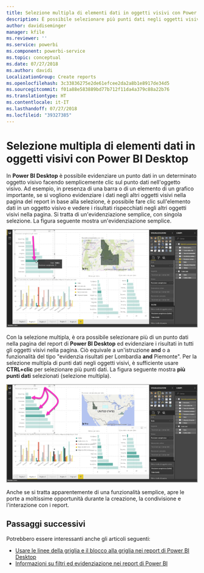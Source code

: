 ```yaml
---
title: Selezione multipla di elementi dati in oggetti visivi con Power BI Desktop
description: È possibile selezionare più punti dati negli oggetti visivi di Power BI Desktop con un semplice CTRL+clic
author: davidiseminger
manager: kfile
ms.reviewer: ''
ms.service: powerbi
ms.component: powerbi-service
ms.topic: conceptual
ms.date: 07/27/2018
ms.author: davidi
LocalizationGroup: Create reports
ms.openlocfilehash: 3c33836275e2de61efcee2da2a8b1e8917de34d5
ms.sourcegitcommit: f01a88e583889bd77b712f11da4a379c88a22b76
ms.translationtype: HT
ms.contentlocale: it-IT
ms.lasthandoff: 07/27/2018
ms.locfileid: "39327385"
---
```

# <a name="multi-select-data-elements-in-visuals-using-power-bi-desktop"></a>Selezione multipla di elementi dati in oggetti visivi con Power BI Desktop

In **Power BI Desktop** è possibile evidenziare un punto dati in un determinato oggetto visivo facendo semplicemente clic sul punto dati nell'oggetto visivo. Ad esempio, in presenza di una barra o di un elemento di un grafico importante, se si vogliono evidenziare i dati negli altri oggetti visivi nella pagina del report in base alla selezione, è possibile fare clic sull'elemento dati in un oggetto visivo e vedere i risultati rispecchiati negli altri oggetti visivi nella pagina. Si tratta di un'evidenziazione semplice, con singola selezione. La figura seguente mostra un'evidenziazione semplice. 

![](media/desktop-multi-select/multi-select_01.png)

Con la selezione multipla, è ora possibile selezionare più di un punto dati nella pagina del report di **Power BI Desktop** ed evidenziare i risultati in tutti gli oggetti visivi nella pagina. Ciò equivale a un'istruzione **and** o a funzionalità del tipo "evidenzia risultati per Lombardia **and** Piemonte". Per la selezione multipla di punti dati negli oggetti visivi, è sufficiente usare **CTRL+clic** per selezionare più punti dati. La figura seguente mostra **più punti dati** selezionati (selezione multipla).

![](media/desktop-multi-select/multi-select_02.png)

Anche se si tratta apparentemente di una funzionalità semplice, apre le porte a moltissime opportunità durante la creazione, la condivisione e l'interazione con i report. 

## <a name="next-steps"></a>Passaggi successivi

Potrebbero essere interessanti anche gli articoli seguenti:

* [Usare le linee della griglia e il blocco alla griglia nei report di Power BI Desktop](desktop-gridlines-snap-to-grid.md)
* [Informazioni su filtri ed evidenziazione nei report di Power BI](power-bi-reports-filters-and-highlighting.md)

